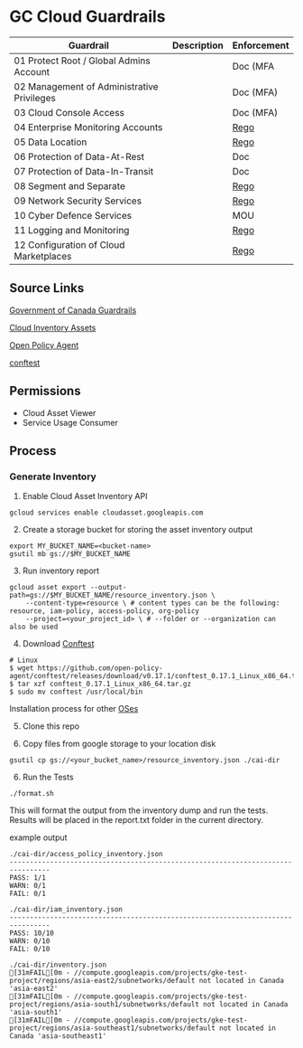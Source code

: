 # GC Cloud Guardrails

| Guardrail | Description | Enforcement |
|----|----|----|
| 01 Protect Root / Global Admins Account | | Doc (MFA  |
| 02 Management of Administrative Privileges | | Doc (MFA)  |
| 03 Cloud Console Access | | Doc (MFA)  |
| 04 Enterprise Monitoring Accounts | | [Rego](guardrails/04-monitoring-account) |
| 05 Data Location | | [Rego](guardrails/05-data-location) |
| 06 Protection of Data-At-Rest | | Doc |
| 07 Protection of Data-In-Transit | | Doc |
| 08 Segment and Separate | | [Rego](guardrails/06-segment-and-separate) |
| 09 Network Security Services | | [Rego](guardrails/09-network-security-services) |
| 10 Cyber Defence Services | | MOU |
| 11 Logging and Monitoring | | [Rego](guardrails/11-logging-and-monitoring) |
| 12 Configuration of Cloud Marketplaces | | [Rego](guardrails/12-market-place) |


## Source Links
[Government of Canada Guardrails](https://github.com/canada-ca/cloud-guardrails)

[Cloud Inventory Assets](https://cloud.google.com/asset-inventory/docs/overviewhttps://cloud.google.com/asset-inventory/docs/overview)

[Open Policy Agent](https://www.openpolicyagent.org/)

[conftest](https://www.conftest.dev/)

## Permissions
- Cloud Asset Viewer
- Service Usage Consumer

##  Process

### Generate Inventory
1. Enable Cloud Asset Inventory API
```
gcloud services enable cloudasset.googleapis.com
```

2. Create a storage bucket for storing the asset inventory output
```
export MY_BUCKET_NAME=<bucket-name>
gsutil mb gs://$MY_BUCKET_NAME
```

3. Run inventory report
```
gcloud asset export --output-path=gs://$MY_BUCKET_NAME/resource_inventory.json \
	--content-type=resource \ # content types can be the following: resource, iam-policy, access-policy, org-policy
	--project=<your_project_id> \ # --folder or --organization can also be used
```

4. Download [Conftest](https://www.conftest.dev/)

```
# Linux
$ wget https://github.com/open-policy-agent/conftest/releases/download/v0.17.1/conftest_0.17.1_Linux_x86_64.tar.gz
$ tar xzf conftest_0.17.1_Linux_x86_64.tar.gz
$ sudo mv conftest /usr/local/bin
```
Installation process for other [OSes](https://www.conftest.dev/install/)

5. Clone this repo

6. Copy files from google storage to your location disk
```
gsutil cp gs://<your_bucket_name>/resource_inventory.json ./cai-dir
```

6. Run the Tests
```
./format.sh
```

This will format the output from the inventory dump and run the tests. Results will be placed in the report.txt folder in the current directory.

example output

```
./cai-dir/access_policy_inventory.json
--------------------------------------------------------------------------------
PASS: 1/1
WARN: 0/1
FAIL: 0/1

./cai-dir/iam_inventory.json
--------------------------------------------------------------------------------
PASS: 10/10
WARN: 0/10
FAIL: 0/10

./cai-dir/inventory.json
[31mFAIL[0m - //compute.googleapis.com/projects/gke-test-project/regions/asia-east2/subnetworks/default not located in Canada 'asia-east2'
[31mFAIL[0m - //compute.googleapis.com/projects/gke-test-project/regions/asia-south1/subnetworks/default not located in Canada 'asia-south1'
[31mFAIL[0m - //compute.googleapis.com/projects/gke-test-project/regions/asia-southeast1/subnetworks/default not located in Canada 'asia-southeast1'
```
